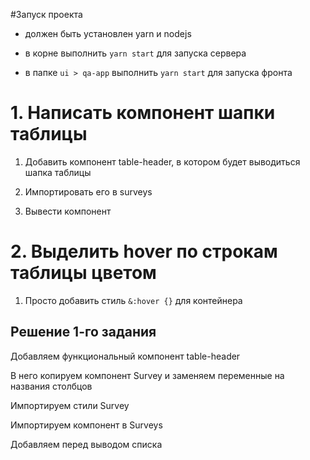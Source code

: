#Запуск проекта
- должен быть установлен yarn и nodejs

- в корне выполнить `yarn start` для запуска сервера

- в папке `ui > qa-app` выполнить `yarn start` для запуска фронта

# 1. Написать компонент шапки таблицы
1. Добавить компонент table-header, в котором будет выводиться шапка таблицы

2. Импортировать его в surveys

3. Вывести компонент

# 2. Выделить hover по строкам таблицы цветом
1. Просто добавить стиль `&:hover {}` для контейнера

> 

> 
 
> 
 
> 
 
>
 
> 
 
> 
 
> 
 
## Решение 1-го задания
Добавляем функциональный компонент table-header

В него копируем компонент Survey и заменяем переменные на названия столбцов

Импортируем стили Survey

Импортируем компонент в Surveys

Добавляем перед выводом списка
